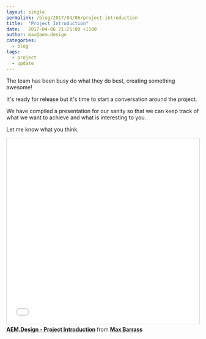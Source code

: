 ```yaml
---
layout: single
permalink: /blog/2017/04/06/project-introduction
title:  "Project Introduction"
date:   2017-04-06 21:25:00 +1100
author: max@aem.design
categories:
  - blog
tags:
  - project
  - update
---
```


The team has been busy do what they do best, creating something awesome!

It's ready for release but it's time to start a conversation around the project.

We have compiled a presentation for our sanity so that we can keep track of what we want to achieve and what is interesting to you.

Let me know what you think.

<iframe src="//www.slideshare.net/slideshow/embed_code/key/Lda4uW999pJ2dC" width="595" height="485" frameborder="0" marginwidth="0" marginheight="0" scrolling="no" style="border:1px solid #CCC; border-width:1px; margin-bottom:5px; max-width: 100%;" allowfullscreen> </iframe> <div style="margin-bottom:5px"> <strong> <a href="//www.slideshare.net/MaxBarrass/aemdesign-project-introduction" title="AEM.Design - Project Introduction" target="_blank">AEM.Design - Project Introduction</a> </strong> from <strong><a target="_blank" href="//www.slideshare.net/MaxBarrass">Max Barrass</a></strong> </div>
